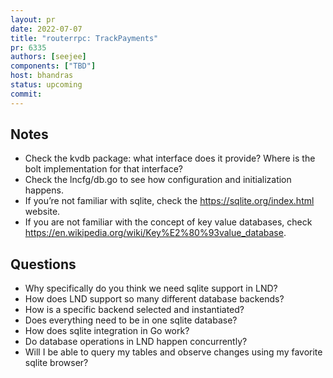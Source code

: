 ```yaml
---
layout: pr
date: 2022-07-07
title: "routerrpc: TrackPayments"
pr: 6335
authors: [seejee]
components: ["TBD"]
host: bhandras
status: upcoming
commit:
---
```


## Notes

* Check the kvdb package: what interface does it provide? Where is the bolt implementation for that interface?
* Check the lncfg/db.go to see how configuration and initialization happens.
* If you’re not familiar with sqlite, check the https://sqlite.org/index.html website.
* If you are not familiar with the concept of key value databases, check https://en.wikipedia.org/wiki/Key%E2%80%93value_database.


## Questions

* Why specifically do you think we need sqlite support in LND?
* How does LND support so many different database backends?
* How is a specific backend selected and instantiated?
* Does everything need to be in one sqlite database?
* How does sqlite integration in Go work?
* Do database operations in LND happen concurrently?
* Will I be able to query my tables and observe changes using my favorite sqlite browser?